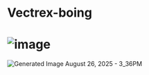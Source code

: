# Vectrex-boing
# ![image](https://github.com/djmips/Vectrex-boing/assets/1007988/faeda5d5-ad04-4990-97a7-8dc992671722)
![Generated Image August 26, 2025 - 3_36PM](https://github.com/user-attachments/assets/17e6c3c8-d44e-497f-ad06-c966fc0ed023)

